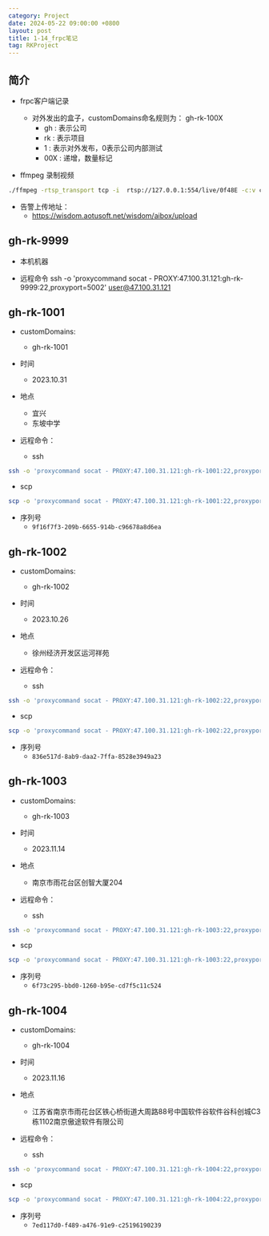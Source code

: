 ```yaml
---
category: Project
date: 2024-05-22 09:00:00 +0800
layout: post
title: 1-14_frpc笔记
tag: RKProject
---
```

## 简介

+ frpc客户端记录
  + 对外发出的盒子，customDomains命名规则为： gh-rk-100X
    + gh : 表示公司
    + rk : 表示项目
    + 1  : 表示对外发布，0表示公司内部测试
    + 00X : 递增，数量标记

+ ffmpeg 录制视频
```bash 
./ffmpeg -rtsp_transport tcp -i  rtsp://127.0.0.1:554/live/0f48E -c:v copy -an -f mp4 -t 00:01:00 /data/static/rk-aaa.mp4
```

+ 告警上传地址：
  + https://wisdom.aotusoft.net/wisdom/aibox/upload

## gh-rk-9999

+ 本机机器

+ 远程命令
ssh -o 'proxycommand socat - PROXY:47.100.31.121:gh-rk-9999:22,proxyport=5002' user@47.100.31.121

## gh-rk-1001

+ customDomains:
  + gh-rk-1001

+ 时间
  + 2023.10.31

+ 地点
  + 宜兴
  + 东坡中学

+ 远程命令：
  + ssh
```bash
ssh -o 'proxycommand socat - PROXY:47.100.31.121:gh-rk-1001:22,proxyport=5002' root@47.100.31.121
```
  + scp
```bash
scp -o 'proxycommand socat - PROXY:47.100.31.121:gh-rk-1001:22,proxyport=5002' root@47.100.31.121:/tmp/cl_viv_vx_ext.h /tmp/
```

+ 序列号
  + `9f16f7f3-209b-6655-914b-c96678a8d6ea`

## gh-rk-1002

+ customDomains:
  + gh-rk-1002

+ 时间
  + 2023.10.26

+ 地点
  + 徐州经济开发区运河祥苑
 
+ 远程命令：
  + ssh
```bash
ssh -o 'proxycommand socat - PROXY:47.100.31.121:gh-rk-1002:22,proxyport=5002' root@47.100.31.121
```
  + scp
```bash
scp -o 'proxycommand socat - PROXY:47.100.31.121:gh-rk-1002:22,proxyport=5002' root@47.100.31.121:/tmp/cl_viv_vx_ext.h /tmp/
```

+ 序列号
  + `836e517d-8ab9-daa2-7ffa-8528e3949a23`

## gh-rk-1003

+ customDomains:
  + gh-rk-1003

+ 时间
  + 2023.11.14

+ 地点
  + 南京市雨花台区创智大厦204

+ 远程命令：
  + ssh
```bash
ssh -o 'proxycommand socat - PROXY:47.100.31.121:gh-rk-1003:22,proxyport=5002' root@47.100.31.121
```
  + scp
```bash
scp -o 'proxycommand socat - PROXY:47.100.31.121:gh-rk-1003:22,proxyport=5002' root@47.100.31.121:/tmp/cl_viv_vx_ext.h /tmp/
```

+ 序列号
  + `6f73c295-bbd0-1260-b95e-cd7f5c11c524`

## gh-rk-1004

+ customDomains:
  + gh-rk-1004

+ 时间
  + 2023.11.16

+ 地点
  + 江苏省南京市雨花台区铁心桥街道大周路88号中国软件谷软件谷科创城C3栋1102南京傲途软件有限公司

+ 远程命令：
  + ssh
```bash
ssh -o 'proxycommand socat - PROXY:47.100.31.121:gh-rk-1004:22,proxyport=5002' root@47.100.31.121
```
  + scp
```bash
scp -o 'proxycommand socat - PROXY:47.100.31.121:gh-rk-1004:22,proxyport=5002' root@47.100.31.121:/tmp/cl_viv_vx_ext.h /tmp/
```

+ 序列号
  + `7ed117d0-f489-a476-91e9-c25196190239`